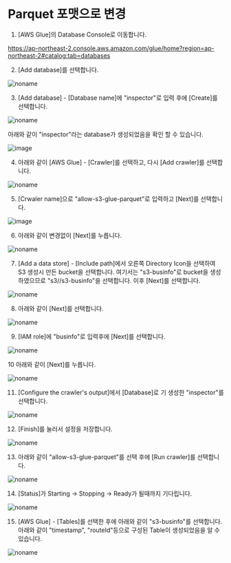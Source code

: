 # Parquet 포맷으로 변경

1) [AWS Glue]의 Database Console로 이동합니다. 

https://ap-northeast-2.console.aws.amazon.com/glue/home?region=ap-northeast-2#catalog:tab=databases

2) [Add database]를 선택합니다. 
 
![noname](https://user-images.githubusercontent.com/52392004/163971394-fd9f1c43-38f5-4532-aa89-e107ff72a99a.png)

3) [Add database] - [Database name]에 "inspector"로 입력 후에 [Create]를 선택합니다.  

![noname](https://user-images.githubusercontent.com/52392004/163971602-6b241c74-340f-4b70-a9f5-9d8de9b44da9.png)

아래와 같이 "inspector"라는 database가 생성되었음을 확인 할 수 있습니다.

![image](https://user-images.githubusercontent.com/52392004/163971864-d04fdd0e-601b-41cb-8777-d4a1f30d52c6.png)

4) 아래와 같이 [AWS Glue] - [Crawler]를 선택하고, 다시 [Add crawler]를 선택합니다. 

![noname](https://user-images.githubusercontent.com/52392004/163972220-68cd20f2-1937-4a7f-aa30-8e521720e8df.png)

5) [Crwaler name]으로 "allow-s3-glue-parquet"로 입력하고 [Next]를 선택합니다. 
 
![image](https://user-images.githubusercontent.com/52392004/163972492-df51b720-f976-4862-a703-1ea6dfb5c8dc.png)

6) 아래와 같이 변경없이 [Next]를 누릅니다.

![noname](https://user-images.githubusercontent.com/52392004/163972770-c2e25551-ed48-4026-a5c3-582ca2ea234b.png)

7) [Add a data store] - [Include path]에서 오른쪽 Directory Icon을 선택하여 S3 생성시 만든 bucket을 선택합니다. 여기서는 "s3-businfo"로 bucket을 생성하였으므로 "s3//s3-businfo"을 선택합니다. 이후 [Next]를 선택합니다. 

![noname](https://user-images.githubusercontent.com/52392004/163973390-0c469fc5-6e3b-4e0b-831b-718f7a33e0f4.png)

8) 아래와 같이 [Next]를 선택합니다.

![noname](https://user-images.githubusercontent.com/52392004/163973538-3e56b31d-21fe-4ccd-b050-25571f9f2a99.png)

9) [IAM role]에 "businfo"로 입력후에 [Next]를 선택합니다. 

![noname](https://user-images.githubusercontent.com/52392004/163973815-9a2b21a2-670d-478d-b676-5de64a4a5986.png)

10 아래와 같이 [Next]를 누릅니다. 

![noname](https://user-images.githubusercontent.com/52392004/163973985-54fbc4db-caba-49a8-a12e-8a9f1ff03639.png)

11) [Configure the crawler's output]에서 [Database]로 기 생성한 "inspector"를 선택합니다. 

![noname](https://user-images.githubusercontent.com/52392004/163974350-32f263ab-52be-40de-aedb-1bb428adf8cf.png)


12) [Finish]를 눌러서 설정을 저장합니다. 

![noname](https://user-images.githubusercontent.com/52392004/163974498-ad4d1fba-434e-4e0c-9db2-bf4e58520426.png)

13) 아래와 같이 "allow-s3-glue-parquet"를 선택 후에 [Run crawler]를 선택합니다. 

![noname](https://user-images.githubusercontent.com/52392004/163974880-843a1a98-bd68-4bfd-ac25-f60feb2b8349.png)

14) [Status]가 Starting -> Stopping -> Ready가 될때까지 기다립니다. 

![noname](https://user-images.githubusercontent.com/52392004/163975324-1c1ed4e4-7687-4522-9eac-958cc3806340.png)

15) [AWS Glue] - [Tables]를 선택한 후에 아래와 같이 "s3-businfo"를 선택합니다. 아래와 같이 "timestamp", "routeId"등으로 구성된 Table이 생성되었음을 알 수 있습니다. 

![noname](https://user-images.githubusercontent.com/52392004/163982331-f30a3007-7816-4376-a971-a038d1291b55.png)
